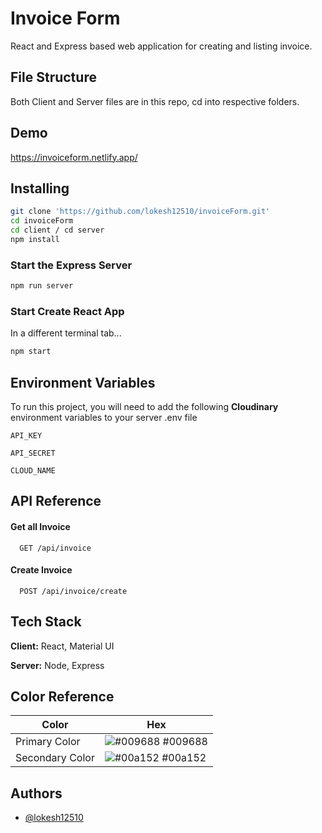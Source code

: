 # Invoice Form

React and Express based web application for creating and listing invoice.

## File Structure

Both Client and Server files are in this repo, cd into respective folders.

## Demo

https://invoiceform.netlify.app/

## Installing

```bash
git clone 'https://github.com/lokesh12510/invoiceForm.git'
cd invoiceForm
cd client / cd server
npm install
```

### Start the Express Server

```bash
npm run server
```

### Start Create React App

In a different terminal tab...

```bash
npm start
```

## Environment Variables

To run this project, you will need to add the following **Cloudinary** environment variables to your server .env file

`API_KEY`

`API_SECRET`

`CLOUD_NAME`

## API Reference

#### Get all Invoice

```http
  GET /api/invoice
```

#### Create Invoice

```http
  POST /api/invoice/create
```

## Tech Stack

**Client:** React, Material UI

**Server:** Node, Express

## Color Reference

| Color           | Hex                                                              |
| --------------- | ---------------------------------------------------------------- |
| Primary Color   | ![#009688](https://via.placeholder.com/10/009688?text=+) #009688 |
| Secondary Color | ![#00a152](https://via.placeholder.com/10/00a152?text=+) #00a152 |

## Authors

- [@lokesh12510](https://github.com/lokesh12510)
